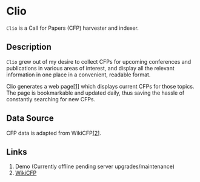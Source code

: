 # Clio

`Clio` is a Call for Papers (CFP) harvester and indexer. 

## Description

`Clio` grew out of my desire to collect CFPs for upcoming conferences and publications in various areas of interest, and display all the relevant information in one place in a convenient, readable format.

Clio generates a web page[[1]](#links) which displays current CFPs for those topics. The page is bookmarkable and updated daily, thus saving the hassle of constantly searching for new CFPs.


## Data Source
CFP data is adapted from WikiCFP[[2]](#links).


## Links <a name="links"></a>
1. Demo (Currently offline pending server upgrades/maintenance)
2. [WikiCFP](http://www.wikicfp.com)
